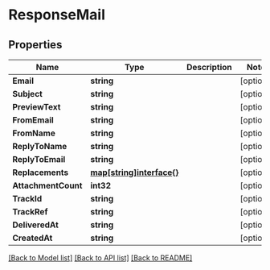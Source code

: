 # ResponseMail

## Properties

Name | Type | Description | Notes
------------ | ------------- | ------------- | -------------
**Email** | **string** |  | [optional] 
**Subject** | **string** |  | [optional] 
**PreviewText** | **string** |  | [optional] 
**FromEmail** | **string** |  | [optional] 
**FromName** | **string** |  | [optional] 
**ReplyToName** | **string** |  | [optional] 
**ReplyToEmail** | **string** |  | [optional] 
**Replacements** | [**map[string]interface{}**](.md) |  | [optional] 
**AttachmentCount** | **int32** |  | [optional] 
**TrackId** | **string** |  | [optional] 
**TrackRef** | **string** |  | [optional] 
**DeliveredAt** | **string** |  | [optional] 
**CreatedAt** | **string** |  | [optional] 

[[Back to Model list]](../README.md#documentation-for-models) [[Back to API list]](../README.md#documentation-for-api-endpoints) [[Back to README]](../README.md)



